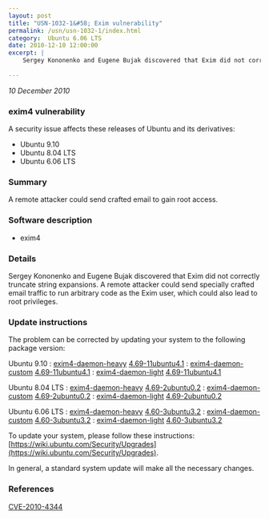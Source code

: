 ```yaml
---
layout: post
title: "USN-1032-1&#58; Exim vulnerability"
permalink: /usn/usn-1032-1/index.html
category:  Ubuntu 6.06 LTS
date: 2010-12-10 12:00:00
excerpt: |
    Sergey Kononenko and Eugene Bujak discovered that Exim did not correctly truncate string expansions. A remote attacker could send specially crafted email traffic to run arbitrary code as the Exim user, which could also lead to root privileges. 
    
--- 
```

 
 

*10 December 2010*

### exim4 vulnerability

A security issue affects these releases of Ubuntu and its derivatives:

* Ubuntu 9.10
* Ubuntu 8.04 LTS
* Ubuntu 6.06 LTS

### Summary

A remote attacker could send crafted email to gain root access. 

### Software description

* exim4 

### Details

Sergey Kononenko and Eugene Bujak discovered that Exim did not correctly truncate string expansions. A remote attacker could send specially crafted email traffic to run arbitrary code as the Exim user, which could also lead to root privileges. 

### Update instructions

The problem can be corrected by updating your system to the following package version:

Ubuntu 9.10
 : [exim4-daemon-heavy](https://launchpad.net/ubuntu/+source/exim4) <span> [4.69-11ubuntu4.1](https://launchpad.net/ubuntu/+source/exim4/4.69-11ubuntu4.1) </span> 
 : [exim4-daemon-custom](https://launchpad.net/ubuntu/+source/exim4) <span> [4.69-11ubuntu4.1](https://launchpad.net/ubuntu/+source/exim4/4.69-11ubuntu4.1) </span> 
 : [exim4-daemon-light](https://launchpad.net/ubuntu/+source/exim4) <span> [4.69-11ubuntu4.1](https://launchpad.net/ubuntu/+source/exim4/4.69-11ubuntu4.1) </span> 

Ubuntu 8.04 LTS
 : [exim4-daemon-heavy](https://launchpad.net/ubuntu/+source/exim4) <span> [4.69-2ubuntu0.2](https://launchpad.net/ubuntu/+source/exim4/4.69-2ubuntu0.2) </span> 
 : [exim4-daemon-custom](https://launchpad.net/ubuntu/+source/exim4) <span> [4.69-2ubuntu0.2](https://launchpad.net/ubuntu/+source/exim4/4.69-2ubuntu0.2) </span> 
 : [exim4-daemon-light](https://launchpad.net/ubuntu/+source/exim4) <span> [4.69-2ubuntu0.2](https://launchpad.net/ubuntu/+source/exim4/4.69-2ubuntu0.2) </span> 

Ubuntu 6.06 LTS
 : [exim4-daemon-heavy](https://launchpad.net/ubuntu/+source/exim4) <span> [4.60-3ubuntu3.2](https://launchpad.net/ubuntu/+source/exim4/4.60-3ubuntu3.2) </span> 
 : [exim4-daemon-custom](https://launchpad.net/ubuntu/+source/exim4) <span> [4.60-3ubuntu3.2](https://launchpad.net/ubuntu/+source/exim4/4.60-3ubuntu3.2) </span> 
 : [exim4-daemon-light](https://launchpad.net/ubuntu/+source/exim4) <span> [4.60-3ubuntu3.2](https://launchpad.net/ubuntu/+source/exim4/4.60-3ubuntu3.2) </span> 

To update your system, please follow these instructions: [https://wiki.ubuntu.com/Security/Upgrades](https://wiki.ubuntu.com/Security/Upgrades).

In general, a standard system update will make all the necessary changes. 

### References

 
 [CVE-2010-4344](http://people.ubuntu.com/~ubuntu-security/cve/CVE-2010-4344)
 

